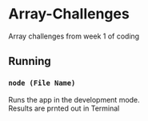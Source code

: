 # Array-Challenges
Array challenges from week 1 of coding

## Running

### `node (File Name)`

Runs the app in the development mode.<br>
Results are prnted out in Terminal
